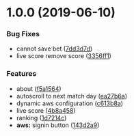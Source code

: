 # 1.0.0 (2019-06-10)


### Bug Fixes

* cannot save bet ([7dd3d7d](https://github.com/aguacongas/football-championship/commit/7dd3d7d))
* live score remove score ([3356ff1](https://github.com/aguacongas/football-championship/commit/3356ff1))


### Features

* about ([f5a1564](https://github.com/aguacongas/football-championship/commit/f5a1564))
* autoscroll to next match day ([ea27b6a](https://github.com/aguacongas/football-championship/commit/ea27b6a))
* dynamic aws configuration ([c613b8a](https://github.com/aguacongas/football-championship/commit/c613b8a))
* live score ([4b8a458](https://github.com/aguacongas/football-championship/commit/4b8a458))
* ranking ([1d7214c](https://github.com/aguacongas/football-championship/commit/1d7214c))
* **aws:** signin button ([143d2a9](https://github.com/aguacongas/football-championship/commit/143d2a9))
